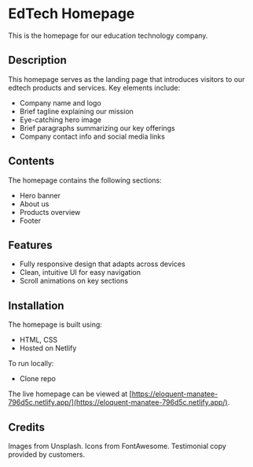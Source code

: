 
# EdTech Homepage

This is the homepage for our education technology company. 

## Description

This homepage serves as the landing page that introduces visitors to our edtech products and services. Key elements include:

- Company name and logo
- Brief tagline explaining our mission
- Eye-catching hero image 
- Brief paragraphs summarizing our key offerings
- Company contact info and social media links

## Contents

The homepage contains the following sections:

- Hero banner
- About us 
- Products overview 
- Footer

## Features

- Fully responsive design that adapts across devices 
- Clean, intuitive UI for easy navigation
- Scroll animations on key sections  

## Installation

The homepage is built using:

- HTML, CSS
- Hosted on Netlify

To run locally:

- Clone repo

The live homepage can be viewed at [https://eloquent-manatee-796d5c.netlify.app/](https://eloquent-manatee-796d5c.netlify.app/).

## Credits

Images from Unsplash. Icons from FontAwesome. Testimonial copy provided by customers.
